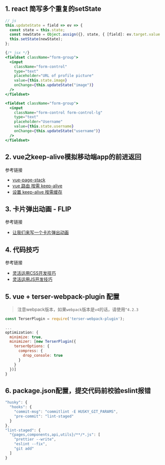 ## 1. react 简写多个重复的setState
```js
// js
this.updateState = field => ev => {
  const state = this.state;
  const newState = Object.assign({}, state, { [field]: ev.target.value });
  this.setState(newState);
};
```

```jsx
{/* jsx */}
<fieldset className="form-group">
  <input
    className="form-control"
    type="text"
    placeholder="URL of profile picture"
    value={this.state.image}
    onChange={this.updateState("image")}
  />
</fieldset>

<fieldset className="form-group">
  <input
    className="form-control form-control-lg"
    type="text"
    placeholder="Username"
    value={this.state.username}
    onChange={this.updateState("username")}
  />
</fieldset>
```

## 2. vue之keep-alive模拟移动端app的前进返回
参考链接
- [vue-page-stack](https://github.com/hezhongfeng/vue-page-stack)
- [vue 路由 按需 keep-alive](https://juejin.cn/post/6844903846901186574)
- [设置 keep-alive 按需缓存](https://docs.xwhx.top/vue-h5-template/optimization/keep-alive.html#%E8%AE%BE%E7%BD%AE-keep-alive-%E6%8C%89%E9%9C%80%E7%BC%93%E5%AD%98)

## 3. 卡片弹出动画 - FLIP
参考链接
- [让我们来写一个卡片弹出动画](https://juejin.cn/post/6844903831751524360)

## 4. 代码技巧
参考链接
- [灵活运用CSS开发技巧](https://juejin.cn/post/6844903926110617613)
- [灵活运用JS开发技巧](https://juejin.cn/post/6844903838449664013)

## 5. vue + terser-webpack-plugin 配置
> 注意webpack版本，如果`webpack`版本是`v4`的话，请使用`^4.2.3`
```js
const TerserPlugin = require('terser-webpack-plugin');

...
optimization: {
  minimize: true,
  minimizer: [new TerserPlugin({
    terserOptions: {
      compress: {
        drop_console: true
      }
    }
  })]
}
```

## 6. package.json配置，提交代码前校验eslint报错
```js
"husky": {
  "hooks": {
    "commit-msg": "commitlint -E HUSKY_GIT_PARAMS",
    "pre-commit": "lint-staged"
  }
},
"lint-staged": {
  "{pages,components,api,utils}/**/*.js": [
    "prettier --write",
    "eslint --fix",
    "git add"
  ]
}
```
